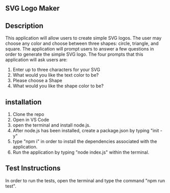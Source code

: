## SVG Logo Maker

## Description

This application will allow users to create simple SVG logos. The user may choose any color and choose between three shapes: circle, triangle, and square. The application will prompt users to answer a few questions in order to generate the simple SVG logo. The four prompts that this application will ask users are:

1. Enter up to three characters for your SVG
2. What would you like the text color to be?
3. Please choose a Shape
4. What would you like the shape color to be?

## installation
1. Clone the repo
2. Open in VS Code
3. open the terminal and install node.js.
4. After node.js has been installed, create a package.json by typing "init -y"
5. type "npm i" in order to install the dependencies associated with the application.
6. Run the application by typing "node index.js" within the terminal.

## Test Instructions
In order to run the tests, open the terminal and type the command "npm run test".
